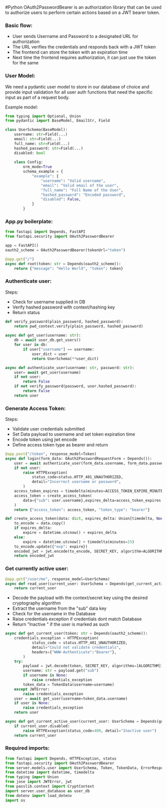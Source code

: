 #Python 
OAuth2PasswordBearer is an authorization library that can be used to authorize users to perform certain actions based on a JWT bearer token.

### Basic flow:
- User sends Username and Password to a designated URL for authorization
- The URL verifies the credentials and responds back with a JWT token 
- The frontend can store the token with an expiration time
- Next time the frontend requires authorization, it can just use the token for the same

### User Model:
We need a pydantic user model to store in our database of choice and provide input validation for all user auth functions that need the specific input as part of a request body.

Example model:

```python
from typing import Optional, Union
from pydantic import BaseModel, EmailStr, Field

class UserSchema(BaseModel):
    username: str=Field(...)
    email: str=Field(...)
    full_name: str=Field(...)
    hashed_password: str=Field(...)
    disabled: bool
    
    class Config:
        orm_mode=True
        schema_example = {
            "example": {
                "username": "Valid username",
                "email": "Valid email of the user",
                "full_name": "Full Name of the User",
                "hashed_password": "Encoded password",
                "disabled": False,
            }
        }
```

### App.py boilerplate:

```python
from fastapi import Depends, FastAPI
from fastapi.security import OAuth2PasswordBearer

app = FastAPI()
oauth2_scheme = OAuth2PasswordBearer(tokenUrl="token")

@app.get("/")
async def root(token: str = Depends(oauth2_scheme)):
    return {"message": "Hello World", "token": token}
```

### Authenticate user:
Steps:
- Check for username supplied in DB
- Verify hashed password with context/hashing key
- Return status
```python
def verify_password(plain_password, hashed_password):
    return pwd_context.verify(plain_password, hashed_password)
    
async def get_user(username: str):
    db = await user_db.get_users()
    for user in db:
        if user["username"] == username:
            user_dict = user
            return UserSchema(**user_dict)

async def authenticate_user(username: str, password: str):
    user= await get_user(username)
    if not user:
        return False
    if not verify_password(password, user.hashed_password):
        return False
    return user
```
### Generate Access Token:
Steps:
- Validate user credentials submitted
- Set Data payload to username and set token expiration time
- Encode token using jwt encode
- Define access token type as bearer and return
```python
@app.post("/token", response_model=Token)
async def login(form_data: OAuth2PasswordRequestForm = Depends()):
    user = await authenticate_user(form_data.username, form_data.password)
    if not user:
        raise HTTPException(
            status_code=status.HTTP_401_UNAUTHORIZED,
            detail="Incorrect username or password",
        )
    access_token_expires = timedelta(minutes=ACCESS_TOKEN_EXPIRE_MINUTES)
    access_token = create_access_token(
        data={"sub": user.username},expires_delta=access_token_expires
    )
    return {"access_token": access_token, "token_type": "bearer"}
```

```python
def create_access_token(data: dict, expires_delta: Union[timedelta, None] = None):
    to_encode = data.copy()
    if expires_delta:
        expire = datetime.utcnow() + expires_delta
    else:
        expire = datetime.utcnow() + timedelta(minutes=15)
    to_encode.update({"exp": expire})
    encoded_jwt = jwt.encode(to_encode, SECRET_KEY, algorithm=ALGORITHM)
    return encoded_jwt
```

### Get currently active user:
```python
@app.get("/user/me", response_model=UserSchema)
async def read_user(current_user: UserSchema = Depends(get_current_active_user)):
    return current_user
```
- Decode the payload with the context/secret key using the desired cryptography algorithm
- Extract the username from the "sub" data key
- Check for the username in the Database
- Raise credentials exception if credentials dont match Database
- Return "Inactive " if the user is marked as such
```python
async def get_current_user(token: str = Depends(oauth2_scheme)):
    credentials_exception = HTTPException(
            status_code = status.HTTP_401_UNAUTHORIZED,
            detail="Could not validate credentials",
            headers={"WWW-Authenticate":"Bearer"},
        )
    try:
        payload = jwt.decode(token, SECRET_KEY, algorithms=[ALGORITHM])
        username: str = payload.get("sub")
        if username is None:
            raise credentials_exception
        token_data = TokenData(username=username)
    except JWTError:
        raise credentials_exception
    user = await get_user(username=token_data.username)
    if user is None:
        raise credentials_exception
    return user

async def get_current_active_user(current_user: UserSchema = Depends(get_current_user)):
    if current_user.disabled:
        raise HTTPException(status_code=400, detail="Inactive user")
    return current_user
```

### Required imports:
```python
from fastapi import Depends, HTTPException, status
from fastapi.security import OAuth2PasswordBearer
from server.models.user import UserSchema, Token, TokenData, ErrorResponseModel
from datetime import datetime, timedelta
from typing import Union
from jose import JWTError, jwt
from passlib.context import CryptContext
import server.user_database as user_db
from dotenv import load_dotenv
import os
```
